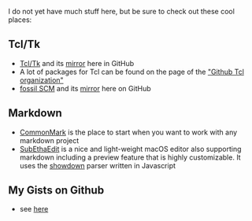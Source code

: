 I do not yet have much stuff here, but be sure to check out these cool places:

## Tcl/Tk
- [Tcl/Tk](https://www.tcl-lang.org) and its [mirror](https://github.com/tcltk/tcl) here in GitHub
- A lot of packages for Tcl can be found on the page of the ["Github Tcl organization"](https://github.com/tcltk)
- [fossil SCM](https://fossil-scm.org) and its [mirror](https://github.com/drhsqlite/fossil-mirror) here on GitHub

## Markdown
- [CommonMark](https://github.com/commonmark) is the place to start when you want to work with any markdown project
- [SubEthaEdit](https://github.com/subethaedit) is a nice and light-weight macOS editor also supporting markdown including a preview feature that is highly customizable. It uses the [showdown](https://github.com/showdownjs/showdown) parser written in Javascript

## My Gists on Github
- see [here](https://gist.github.com/torstenberg)
